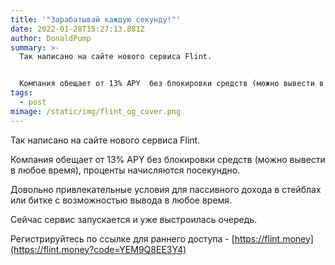 ```yaml
---
title: '"Зарабатывай каждую секунду!"'
date: 2022-01-28T15:27:13.881Z
author: DonaldPump
summary: >-
  Так написано на сайте нового сервиса Flint. 


  Компания обещает от 13% APY  без блокировки средств (можно вывести в любое время), проценты начисляются посекундно.
tags:
  - post
mimage: /static/img/flint_og_cover.png
---
```

Так написано на сайте нового сервиса Flint. 

Компания обещает от 13% APY  без блокировки средств (можно вывести в любое время), проценты начисляются посекундно.

Довольно привлекательные условия для пассивного дохода в стейблах или битке с возможностью вывода в любое время.

Сейчас сервис запускается и уже выстроилась очередь.

Регистрируйтесь по ссылке для раннего доступа - [https://flint.money](https://flint.money?code=YEM9Q8EE3Y4)